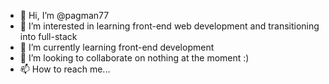 - 👋 Hi, I’m @pagman77
- 👀 I’m interested in learning front-end web development and transitioning into full-stack
- 🌱 I’m currently learning front-end development
- 💞️ I’m looking to collaborate on nothing at the moment :)
- 📫 How to reach me...

<!---
pagman77/pagman77 is a ✨ special ✨ repository because its `README.md` (this file) appears on your GitHub profile.
You can click the Preview link to take a look at your changes.
--->
